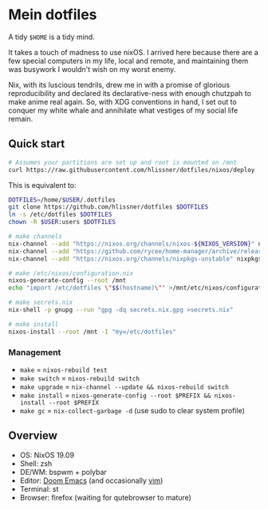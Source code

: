 # Mein dotfiles

A tidy `$HOME` is a tidy mind.

It takes a touch of madness to use nixOS. I arrived here because there are a few
special computers in my life, local and remote, and maintaining them was
busywork I wouldn't wish on my worst enemy. 

Nix, with its luscious tendrils, drew me in with a promise of glorious
reproducibility and declared its declarative-ness with enough chutzpah to make
anime real again. So, with XDG conventions in hand, I set out to conquer my
white whale and annihilate what vestiges of my social life remain.

## Quick start

```sh
# Assumes your partitions are set up and root is mounted on /mnt
curl https://raw.githubusercontent.com/hlissner/dotfiles/nixos/deploy | sh
```

This is equivalent to:

```sh
DOTFILES=/home/$USER/.dotfiles
git clone https://github.com/hlissner/dotfiles $DOTFILES
ln -s /etc/dotfiles $DOTFILES
chown -R $USER:users $DOTFILES

# make channels
nix-channel --add "https://nixos.org/channels/nixos-${NIXOS_VERSION}" nixos
nix-channel --add "https://github.com/rycee/home-manager/archive/release-${NIXOS_VERSION}.tar.gz" home-manager
nix-channel --add "https://nixos.org/channels/nixpkgs-unstable" nixpkgs-unstable

# make /etc/nixos/configuration.nix
nixos-generate-config --root /mnt
echo "import /etc/dotfiles \"$$(hostname)\"" >/mnt/etc/nixos/configuration.nix

# make secrets.nix
nix-shell -p gnupg --run "gpg -dq secrets.nix.gpg >secrets.nix"

# make install
nixos-install --root /mnt -I "my=/etc/dotfiles"
```

### Management

+ `make` = `nixos-rebuild test`
+ `make switch` = `nixos-rebuild switch`
+ `make upgrade` = `nix-channel --update && nixos-rebuild switch`
+ `make install` = `nixos-generate-config --root $PREFIX && nixos-install --root
  $PREFIX`
+ `make gc` = `nix-collect-garbage -d` (use sudo to clear system profile)

## Overview

+ OS: NixOS 19.09
+ Shell: zsh
+ DE/WM: bspwm + polybar
+ Editor: [Doom Emacs][doom-emacs] (and occasionally [vim][vimrc])
+ Terminal: st
+ Browser: firefox (waiting for qutebrowser to mature)


[doom-emacs]: https://github.com/hlissner/doom-emacs
[vimrc]: https://github.com/hlissner/.vim

